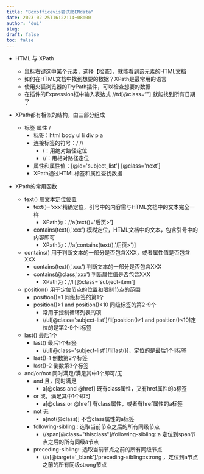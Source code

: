 ```yaml
---
title: "Boxofficevis尝试爬ENdata"
date: 2023-02-25T16:22:14+08:00
author: "dui"
slug:
draft: false
toc: false
---
```


- HTML 与 XPath
  - 鼠标右键选中某个元素，选择【检查】，就能看到该元素的HTML文档
  - 如何在HTML文档中找到想要的数据？XPath是最常用的语言
  - 使用火狐浏览器的TryPath插件，可以检查想要的数据
  - 在插件的Expression框中输入表达式 //td[@class=“"] 就能找到所有日期了

- XPath都有相似的结构，由三部分组成
  - 标签 属性 /
    - 标签：html body ul li div p a
    - 连接标签的符号：/  //
      - /：用绝对路径定位
      - //：用相对路径定位
    - 属性和属性值：[@id='subject_list']  [@class='next']
    - XPath通过HTML标签和属性查找数据

- XPath的常用函数
  - text()  用文本定位位置
    - text()='xxx'精确定位，引号中的内容需与HTML文档中的文本完全一样
       - XPath为：//a[text()='后页>'] 
    - contains(text(),'xxx') 模糊定位，HTML文档中的文本，包含引号中的内容即可
       - XPath为：//a[contains(text(),'后页>')]
  - contains()    用于判断文本的一部分是否包含XXX，或者属性值是否包含XXX
    - contains(text(),'xxx') 判断文本的一部分是否包含XXX
    - contains(@class,'xxx')        判断属性值是否包含XXX
       - XPath为：//li[@class='subject-item']
  - position()     用于定位节点的位置和限制节点的范围
    - position()=1 同级标签的第1个
    - position()>1 and position()<10  同级标签的第2-9个
       - 常用于控制循环列表的项
       - //ul[@class='subject-list']/li[position()>1 and position()<10]定位的是第2-9个li标签
  - last() 最后1个
    - last() 最后1个标签
       - //ul[@class='subject-list']/li[last()]，定位的是最后1个li标签
    - last()-1 倒数第2个标签
    - last()-2 倒数第3个标签
  - and/or/not  同时满足/满足其中1个即可/无
    - and 且，同时满足
       - a[@class and @href]    既有class属性，又有href属性的a标签
    - or 或，满足其中1个即可
       - a[@class or @href]      有class属性，或者有href属性的a标签
    - not 无
       - a[not(@class)] 不含class属性的a标签
    - following-sibling:: 选取当前节点之后的所有同级节点
       - //span[@class="thisclass"]/following-sibling::a 定位到span节点之后的所有同级a节点
    - preceding-sibling:: 选取当前节点之前的所有同级节点
       - //a[@target='_blank']/preceding-sibling::strong ，定位到a节点之前的所有同级strong节点
